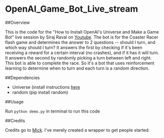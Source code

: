 # OpenAI_Game_Bot_Live_stream

##Overview

This is the code for the "How to Install OpenAI's Universe and Make a Game Bot" live session by Siraj Raval on [Youtube](https://www.youtube.com/watch?v=XI-I9i_GzIw). The bot is for the Coaster Racer flash game and determines the answer to 2 questions -- should I turn, and which way should I turn? It answers the first by checking if it's been receiving a reward for a certain interval (no crashes), and if it has it will turn. It answers the second by randomly picking a turn between left and right. This bot is able to complete the race. So it's a bot that uses reinforcement learning to determine when to turn and each turn is a random direction.

##Dependencies

* Universe (install instructions [here](https://github.com/openai/universe) 
* random (pip install random) 

##Usage

Run `python demo.py` in terminal to run this code

##Credits

Credits go to [Mick](https://github.com/mickvanhulst/). I've merely created a wrapper to get people started. 

